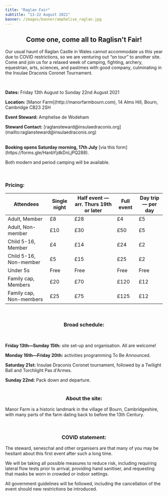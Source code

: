 ```yaml
---
title: "Raglan Fair"
subtitle: "13-22 August 2021"
banner: /images/banner/amphelise_raglan.jpg
---
```

<h2 style="text-align:center;">
Come one, come all to Raglisn't Fair!</h2> 

<p>Our usual haunt of Raglan Castle in Wales cannot accommodate us this year due to COVID restrictions, so we are venturing out “on tour” to another site. Come and join us for a relaxed week of camping, fighting, archery, equestrian, arts, sciences, and pastimes with good company, culminating in the Insulae Draconis Coronet Tournament.</p>
<br>
<p><b>Dates:</b> Friday 13th August to Sunday 22nd August 2021<br>
<p><b>Location:</b> [Manor Farm](http://manorfarmbourn.com), 14 Alms Hill, Bourn, Cambridge CB23 2SH<br>
<p><b>Event Steward:</b> Amphelise de Wodeham<br>
<p><b>Steward Contact:</b> [raglansteward@insulaedraconis.org](mailto:raglansteward@insulaedraconis.org)
<br>
<br>
<p><b>Booking opens Saturday morning, 17th July</b> [via this form](https://forms.gle/HanbYjdkDnLjPQ288).</p>
<p>Both modern and period camping will be available.</p>
<br>
<h3 style="text-align:left;">Pricing:</h3>

| Attendees | Single night | Half event — arr. Thurs 19th or later | Full event | Day trip — per day |
| ------ | ------ | ------ | ------ | ------ |
| Adult, Member | £8 | £28 | £4 | £5 |
| Adult, Non-member | £10 | £30 | £50 | £5 |
| Child 5-16, Member | £4 | £14 | £24 | £2 |
| Child 5-16, Non-member | £5 | £15 | £25 | £2 |
| Under 5s | Free | Free | Free | Free |
| Family cap, Members | £20 | £70 | £120 | £12 |
| Family cap, Non-members | £25 | £75 | £125 | £12 |

<br>
<h3 style="text-align:center;">
Broad schedule:</h3>
<br>
<p><b>Friday 13th—Sunday 15th:</b> site set-up and organisation. All are welcome!<br>
<p><b>Monday 16th—Friday 20th:</b> activities programming To Be Announced.<br>
<p><b>Saturday 21st:</b> Insulae Draconis Coronet tournament, followed by a Twilight Ball and Torchlight Pas d'Armes.<br>
<p><b>Sunday 22nd:</b> Pack down and departure.
<br>
<br>
<h3 style="text-align:center;">
About the site:</h3>
<p>Manor Farm is a historic landmark in the village of Bourn, Cambridgeshire, with many parts of the farm dating back to before the 13th Century.</p>
<br>
<h3 style="text-align:center;">
COVID statement:</h3>
<p>The steward, seneschal and other organisers are that many of you may be hesitant about this first event after such a long time.</p>
<p>We will be taking all possible measures to reduce risk, including requiring lateral flow tests prior to arrival, providing hand sanitiser, and requesting that masks be worn in crowded or indoor settings.</p>
<p>All government guidelines will be followed, including the cancellation of the event should new restrictions be introduced.</p>
